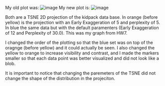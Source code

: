 My old plot was:
![image](https://github.com/paulagm12/DSPS_PGalvezMolina/assets/108830435/86800f11-cf01-4c5a-8d3d-1280f56ed2d7)
My new plot is:
![image](https://github.com/paulagm12/DSPS_PGalvezMolina/assets/108830435/70ec6cdb-e0b1-41ad-bae7-7dab3de46bd3)


Both are a TSNE 2D projection of the kidpack data base. In orange (before yellow) is the projection with an Early Exaggeration of 5 and perplexity of 5. In blue the same data but with the default paramenters (Early Exaggeration of 12 and Perplexity of 30.0). This was my graph from HW7.

I changed the order of the plotting so that the blue set was on top of the oragnge (before yellow) and it could actually be seen. I also changed the yellow to orange to increase visibility and contrast, and I made the markers smaller so that each data point was better visualized and did not look like a blob.

It is important to notice that changing the paremeters of the TSNE did not change the shape of the distribution in the projeciton. 
